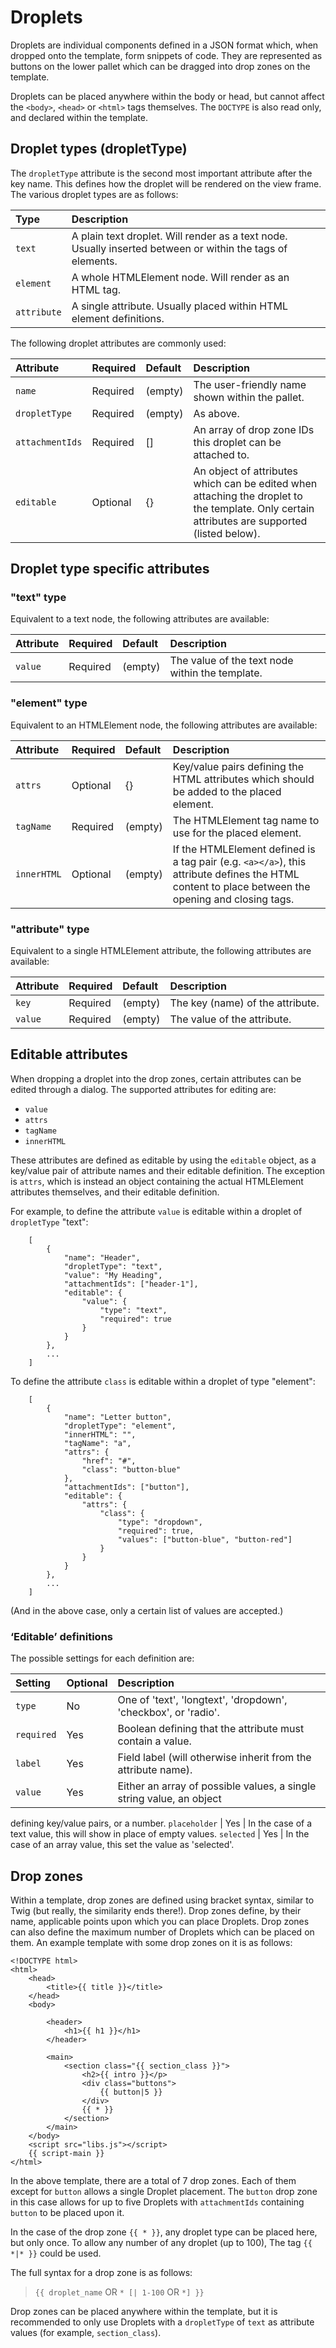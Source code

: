 # Droplets

Droplets are individual components defined in a JSON format which, when dropped onto the template, form snippets of code. They are represented as buttons on the lower pallet which can be dragged into drop zones on the template.

Droplets can be placed anywhere within the body or head, but cannot affect the `<body>`, `<head>` or `<html>` tags themselves. The `DOCTYPE` is also read only, and declared within the template.

## Droplet types (dropletType)

The `dropletType` attribute is the second most important attribute after the key name. This defines how the droplet will be rendered on the view frame. The various droplet types are as follows:

Type         | Description
:---         | :---
`text`       | A plain text droplet. Will render as a text node. Usually inserted between or within the tags of elements.
`element`    | A whole HTMLElement node. Will render as an HTML tag.
`attribute`  | A single attribute. Usually placed within HTML element definitions.

The following droplet attributes are commonly used:

Attribute        | Required | Default | Description
:---             | :---     | :---    | :---
`name`           | Required | (empty) | The user-friendly name shown within the pallet.
`dropletType`    | Required | (empty) | As above.
`attachmentIds`  | Required | []      | An array of drop zone IDs this droplet can be attached to.
`editable`       | Optional | {}      | An object of attributes which can be edited when attaching the droplet to the template. Only certain attributes are supported (listed below).

## Droplet type specific attributes

### "text" type

Equivalent to a text node, the following attributes are available:

Attribute        | Required | Default | Description
:---             | :---     | :---    | :---
`value`          | Required | (empty) | The value of the text node within the template.

### "element" type

Equivalent to an HTMLElement node, the following attributes are available:

Attribute        | Required | Default | Description
:---             | :---     | :---    | :---
`attrs`          | Optional | {}      | Key/value pairs defining the HTML attributes which should be added to the placed element.
`tagName`        | Required | (empty) | The HTMLElement tag name to use for the placed element.
`innerHTML`      | Optional | (empty) | If the HTMLElement defined is a tag pair (e.g. `<a></a>`), this attribute defines the HTML content to place between the opening and closing tags.

### "attribute" type

Equivalent to a single HTMLElement attribute, the following attributes are available:

Attribute        | Required | Default | Description
:---             | :---     | :---    | :---
`key`            | Required | (empty) | The key (name) of the attribute.
`value`          | Required | (empty) | The value of the attribute.

## Editable attributes

When dropping a droplet into the drop zones, certain attributes can be edited through a dialog. The supported attributes for editing are:

 - `value`
 - `attrs`
 - `tagName`
 - `innerHTML`

These attributes are defined as editable by using the `editable` object, as a key/value pair of attribute names and their editable definition. The exception is `attrs`, which is instead an object containing the actual HTMLElement attributes themselves, and their editable definition.

For example, to define the attribute `value` is editable within a droplet of `dropletType` "text":

```
	[
		{
			"name": "Header",
			"dropletType": "text",
			"value": "My Heading",
			"attachmentIds": ["header-1"],
			"editable": {
				"value": {
					"type": "text",
					"required": true
				}
			}
		},
		...
	]
```

To define the attribute `class` is editable within a droplet of type "element":

```
	[
		{
			"name": "Letter button",
			"dropletType": "element",
			"innerHTML": "",
			"tagName": "a",
			"attrs": {
				"href": "#",
				"class": "button-blue"
			},
			"attachmentIds": ["button"],
			"editable": {
				"attrs": {
					"class": {
						"type": "dropdown",
						"required": true,
						"values": ["button-blue", "button-red"]
					}
				}
			}
		},
		...
	]
```

(And in the above case, only a certain list of values are accepted.)

### ‘Editable’ definitions

The possible settings for each definition are:

Setting        | Optional | Description
:---           | :---     | :---
`type`         | No       | One of 'text', 'longtext', 'dropdown', 'checkbox', or 'radio'.
`required`     | Yes      | Boolean defining that the attribute must contain a value.
`label`        | Yes      | Field label (will otherwise inherit from the attribute name).
`value`        | Yes      | Either an array of possible values, a single string value, an object
defining key/value pairs, or a number.
`placeholder`  | Yes      | In the case of a text value, this will show in place of empty values.
`selected`     | Yes      | In the case of an array value, this set the value as 'selected'.

## Drop zones

Within a template, drop zones are defined using bracket syntax, similar to Twig (but really, the similarity ends there!). Drop zones define, by their name, applicable points upon which you can place Droplets. Drop zones can also define the maximum number of Droplets which can be placed on them. An example template with some drop zones on it is as follows:

```
<!DOCTYPE html>
<html>
	<head>
		<title>{{ title }}</title>
	</head>
	<body>

		<header>
			<h1>{{ h1 }}</h1>
		</header>

		<main>
			<section class="{{ section_class }}">
				<h2>{{ intro }}</p>
				<div class="buttons">
					{{ button|5 }}
				</div>
				{{ * }}
			</section>
		</main>
	</body>
	<script src="libs.js"></script>
	{{ script-main }}
</html>
```

In the above template, there are a total of 7 drop zones. Each of them except for `button` allows a single Droplet placement. The `button` drop zone in this case allows for up to five Droplets with `attachmentIds` containing `button` to be placed upon it.

In the case of the drop zone `{{ * }}`, any droplet type can be placed here, but only once. To allow any number of any droplet (up to 100), The tag `{{ *|* }}` could be used.

The full syntax for a drop zone is as follows:

> `{{ droplet_name` OR `* [| 1-100` OR `*] }}`

Drop zones can be placed anywhere within the template, but it is recommended to only use Droplets with a `dropletType` of `text` as attribute values (for example, `section_class`).